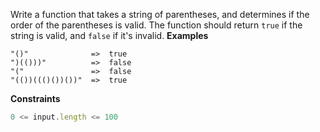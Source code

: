 Write a function that takes a string of parentheses, and determines if the order of the parentheses is valid. The function should return `true` if the string is valid, and `false` if it's invalid.
**Examples**
```
"()"              =>  true
")(()))"          =>  false
"("               =>  false
"(())((()())())"  =>  true
```
**Constraints**
```javascript
0 <= input.length <= 100
```
